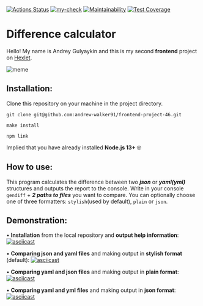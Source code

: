 [![Actions Status](https://github.com/andrew-walker91/frontend-project-46/workflows/hexlet-check/badge.svg)](https://github.com/andrew-walker91/frontend-project-46/actions) [![my-check](https://github.com/andrew-walker91/frontend-project-46/actions/workflows/my-check.yml/badge.svg)](https://github.com/andrew-walker91/frontend-project-46/actions/workflows/my-check.yml) 
[![Maintainability](https://api.codeclimate.com/v1/badges/c91c10940931c9bf9c79/maintainability)](https://codeclimate.com/github/andrew-walker91/frontend-project-46/maintainability) [![Test Coverage](https://api.codeclimate.com/v1/badges/c91c10940931c9bf9c79/test_coverage)](https://codeclimate.com/github/andrew-walker91/frontend-project-46/test_coverage)

# Difference calculator
Hello! My name is Andrey Gulyaykin and this is my second **frontend** project on [Hexlet](https://ru.hexlet.io/pages/about).

![meme](https://i.ytimg.com/vi/OLerLvqgN3A/maxresdefault.jpg)

## Installation:



Clone this repository on your machine in the project directory.

`git clone git@github.com:andrew-walker91/frontend-project-46.git`

`make install`

`npm link`

Implied that you have already installed **Node.js 13+** 🤓


## How to use:


This program calculates the difference between two **_json_** or **_yaml(yml)_** structures and outputs the report to the console. Write in your console `gendiff` + **_2 paths to files_** you want to compare. You can optionally choose one of three formatters: `stylish`(used by default), `plain` or `json`.

## Demonstration:

• **Installation** from the local repository and **output help information**:
[![asciicast](https://asciinema.org/a/F6vqHc2xrfyCfeXGfVGbfzMIR.svg)](https://asciinema.org/a/F6vqHc2xrfyCfeXGfVGbfzMIR)

• **Comparing json and yaml files** and making output in **stylish format** (default):
[![asciicast](https://asciinema.org/a/jA9PCEXuIwPdqmJxNXF3aChxP.svg)](https://asciinema.org/a/jA9PCEXuIwPdqmJxNXF3aChxP)

• **Comparing yaml and json files** and making output in **plain format**:
[![asciicast](https://asciinema.org/a/qJbQRe3gc3LyVxuZViltE8Xqe.svg)](https://asciinema.org/a/qJbQRe3gc3LyVxuZViltE8Xqe)

• **Comparing yaml and yml files** and making output in **json format**:
[![asciicast](https://asciinema.org/a/iRVMugYuMDaGtJC08MEUqJK5o.svg)](https://asciinema.org/a/iRVMugYuMDaGtJC08MEUqJK5o)
